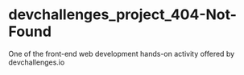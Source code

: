 # devchallenges_project_404-Not-Found
One of the front-end web development hands-on  activity offered by devchallenges.io
